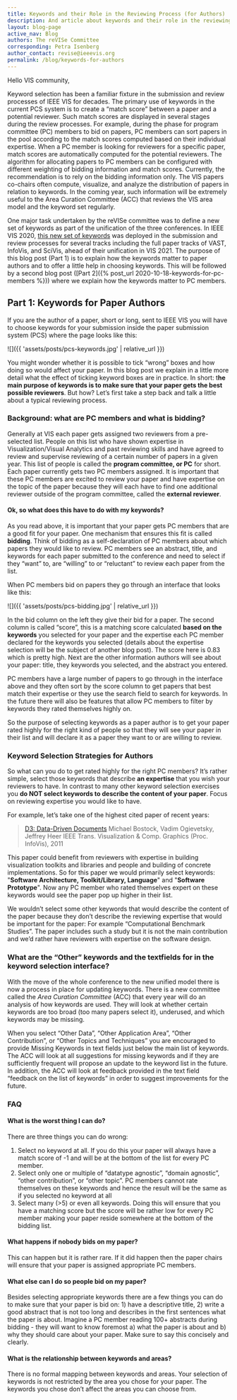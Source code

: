 ```yaml
---
title: Keywords and their Role in the Reviewing Process (for Authors)
description: And article about keywords and their role in the reviewing process
layout: blog-page
active_nav: Blog
authors: The reVISe Committee
corresponding: Petra Isenberg
author_contact: revise@ieeevis.org
permalink: /blog/keywords-for-authors
---
```


Hello VIS community,

Keyword selection has been a familiar fixture in the submission and review processes of IEEE VIS for decades. The primary use of keywords in the current PCS system is to create a “match score” between a paper and a potential reviewer. Such match scores are displayed in several stages during the review processes. For example, during the phase for program committee (PC) members to bid on papers, PC members can sort papers in the pool according to the match scores computed based on their individual expertise. When a PC member is looking for reviewers for a specific paper, match scores are automatically computed for the potential reviewers. The algorithm for allocating papers to PC members can be configured with different weighting of bidding information and match scores. Currently, the recommendation is to rely on the bidding information only. The VIS papers co-chairs often compute, visualize, and analyze the distribution of papers in relation to keywords. In the coming year, such information will be extremely useful to the Area Curation Committee (ACC) that reviews the VIS area model and the keyword set regularly.

One major task undertaken by the reVISe committee was to define a new set of keywords as part of the unification of the three conferences. In IEEE VIS 2020, [this new set of keywords](http://ieeevis.org/year/2020/info/call-participation/paper-keywords#keywords) was deployed in the submission and review processes for several tracks including the full paper tracks of VAST, InfoVis, and SciVis, ahead of their unification in VIS 2021. The purpose of this blog post (Part 1) is to explain how the keywords matter to paper authors and to offer a little help in choosing keywords. This will be followed by a second blog post ([Part 2]({% post_url 2020-10-18-keywords-for-pc-members %})) where we explain how the keywords matter to PC members.

<!--more-->

## Part 1: Keywords for Paper Authors

If you are the author of a paper, short or long, sent to IEEE VIS you will have to choose keywords for your submission inside the paper submission system (PCS) where the page looks like this:

![]({{ 'assets/posts/pcs-keywords.jpg' | relative_url }})

You might wonder whether it is possible to tick “wrong” boxes and how doing so would affect your paper. In this blog post we explain in a little more detail what the effect of ticking keyword boxes are in practice. In short: t**he main purpose of keywords is to make sure that your paper gets the best possible reviewers**. But how? Let’s first take a step back and talk a little about a typical reviewing process.

### Background: what are PC members and what is bidding?

Generally at VIS each paper gets assigned two reviewers from a pre-selected list. People on this list who have shown expertise in Visualization/Visual Analytics and past reviewing skills and have agreed to review and supervise reviewing of a certain number of papers in a given year. This list of people is called the **program committee, or PC** for short. Each paper currently gets two PC members assigned. It is important that these PC members are excited to review your paper and have expertise on the topic of the paper because they will each have to find one additional reviewer outside of the program committee, called the **external reviewer**.

#### Ok, so what does this have to do with my keywords?

As you read above, it is important that your paper gets PC members that are a good fit for your paper. One mechanism that ensures this fit is called **bidding**. Think of bidding as a self-declaration of PC members about which papers they would like to review. PC members see an abstract, title, and keywords for each paper submitted to the conference and need to select if they “want” to, are “willing” to or “reluctant” to review each paper from the list.

When PC members bid on papers they go through an interface that looks like this:

![]({{ 'assets/posts/pcs-bidding.jpg' | relative_url }})

In the bid column on the left they give their bid for a paper. The second column is called “score”, this is a matching score calculated **based on the keywords** you selected for your paper and the expertise each PC member declared for the keywords you selected (details about the expertise selection will be the subject of another blog post). The score here is 0.83 which is pretty high. Next are the other information authors will see about your paper: title,  they keywords you selected, and the abstract you entered.

PC members have a large number of papers to go through in the interface above and they often sort by the score column to get papers that best match their expertise or they use the search field to search for keywords. In the future there will also be features that allow PC members to filter by keywords they rated themselves highly on.

So the purpose of selecting keywords as a paper author is to get your paper rated highly for the right kind of people so that they will see your paper in their list and will declare it as a paper they want to or are willing to review.

### Keyword Selection Strategies for Authors

So what can you do to get rated highly for the right PC members? It’s rather simple, select those keywords that describe **an expertise** that you wish your reviewers to have. In contrast to many other keyword selection exercises you **do NOT select keywords to describe the content of your paper**. Focus on reviewing expertise you would like to have.

For example, let’s take one of the highest cited paper of recent years:

> [D3: Data-Driven Documents](http://vis.stanford.edu/files/2011-D3-InfoVis.pdf)
  Michael Bostock, Vadim Ogievetsky, Jeffrey Heer
  IEEE Trans. Visualization & Comp. Graphics (Proc. InfoVis), 2011

This paper could benefit from reviewers with expertise in building visualization toolkits and libraries and people and building of concrete implementations. So for this paper we would primarily select keywords: "**Software Architecture, Toolkit/Library, Language**" and "**Software Prototype**". Now any PC member who rated themselves expert on these keywords would see the paper pop up higher in their list.

We wouldn’t select some other keywords that would describe the content of the paper because they don’t describe the reviewing expertise that would be important for the paper: For example “Computational Benchmark Studies”. The paper includes such a study but it is not the main contribution and we’d rather have reviewers with expertise on the software design.

### What are the “Other” keywords and the textfields for in the keyword selection interface?

With the move of the whole conference to the new unified model there is now a process in place for updating keywords. There is a new committee called the _Area Curation Committee_ (ACC) that every year will do an analysis of how keywords are used. They will look at whether certain keywords are too broad (too many papers select it), underused, and which keywords may be missing.

When you select “Other Data”, “Other Application Area”, “Other Contribution”, or “Other Topics and Techniques”  you are encouraged to provide Missing Keywords in text fields just below the main list of keywords. The ACC will look at all suggestions for missing keywords and if they are sufficiently frequent will propose an update to the keyword list in the future. In addition, the ACC will look at feedback provided in the text field “feedback on the list of keywords” in order to suggest improvements for the future.


### FAQ


#### What is the worst thing I can do?

There are three things you can do wrong:

1. Select no keyword at all. If you do this your paper will always have a match score of -1 and will be at the bottom of the list for every PC member.
2. Select only one or multiple of “datatype agnostic”, “domain agnostic”, “other contribution”, or “other topic”. PC members cannot rate themselves on these keywords and hence the result will be the same as if you selected no keyword at all
3. Select many (>5) or even all keywords. Doing this will ensure that you have a matching score but the score will be rather low for every PC member making your paper reside somewhere at the bottom of the bidding list.

#### What happens if nobody bids on my paper?

This can happen but it is rather rare. If it did happen then the paper chairs will ensure that your paper is assigned appropriate PC members.

#### What else can I do so people bid on my paper?

Besides selecting appropriate keywords there are a few things you can do to make sure that your paper is bid on: 1) have a descriptive title, 2) write a good abstract that is not too long and describes in the first sentences what the paper is about. Imagine a PC member reading 100+ abstracts during bidding - they will want to know foremost a) what the paper is about and b) why they should care about your paper. Make sure to say this concisely and clearly.

#### What is the relationship between keywords and areas?

There is no formal mapping between keywords and areas. Your selection of keywords is not restricted by the area you chose for your paper. The keywords you chose don’t affect the areas you can choose from.

